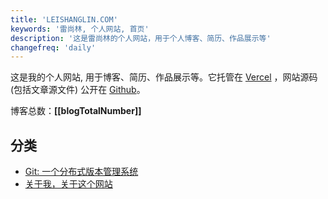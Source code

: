 ```yaml
---
title: 'LEISHANGLIN.COM'
keywords: '雷尚林, 个人网站, 首页'
description: '这是雷尚林的个人网站，用于个人博客、简历、作品展示等'
changefreq: 'daily'
---
```


这是我的个人网站, 用于博客、简历、作品展示等。它托管在 [Vercel](https://vercel.com/) ，网站源码(包括文章源文件) 公开在 [Github](https://github.com/leishanglin/leishanglin.com/)。

博客总数：**[[blogTotalNumber]]**

## 分类

- [Git: 一个分布式版本管理系统](/zh-CN/git/index.md)
- [关于我，关于这个网站](/zh-CN/me/index.md)